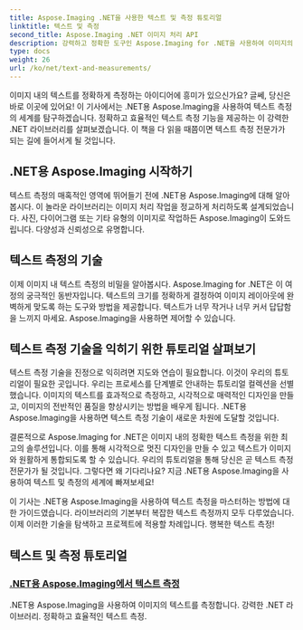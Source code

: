 ```yaml
---
title: Aspose.Imaging .NET을 사용한 텍스트 및 측정 튜토리얼
linktitle: 텍스트 및 측정
second_title: Aspose.Imaging .NET 이미지 처리 API
description: 강력하고 정확한 도구인 Aspose.Imaging for .NET을 사용하여 이미지의 텍스트를 측정하는 방법을 알아보세요. 텍스트 측정 기술을 익히려면 튜토리얼을 살펴보세요.
type: docs
weight: 26
url: /ko/net/text-and-measurements/
---
```


이미지 내의 텍스트를 정확하게 측정하는 아이디어에 흥미가 있으신가요? 글쎄, 당신은 바로 이곳에 있어요! 이 기사에서는 .NET용 Aspose.Imaging을 사용하여 텍스트 측정의 세계를 탐구하겠습니다. 정확하고 효율적인 텍스트 측정 기능을 제공하는 이 강력한 .NET 라이브러리를 살펴보겠습니다. 이 책을 다 읽을 때쯤이면 텍스트 측정 전문가가 되는 길에 들어서게 될 것입니다.

## .NET용 Aspose.Imaging 시작하기

텍스트 측정의 매혹적인 영역에 뛰어들기 전에 .NET용 Aspose.Imaging에 대해 알아봅시다. 이 놀라운 라이브러리는 이미지 처리 작업을 정교하게 처리하도록 설계되었습니다. 사진, 다이어그램 또는 기타 유형의 이미지로 작업하든 Aspose.Imaging이 도와드립니다. 다양성과 신뢰성으로 유명합니다.

## 텍스트 측정의 기술

이제 이미지 내 텍스트 측정의 비밀을 알아봅시다. Aspose.Imaging for .NET은 이 여정의 궁극적인 동반자입니다. 텍스트의 크기를 정확하게 결정하여 이미지 레이아웃에 완벽하게 맞도록 하는 도구와 방법을 제공합니다. 텍스트가 너무 작거나 너무 커서 답답함을 느끼지 마세요. Aspose.Imaging을 사용하면 제어할 수 있습니다.

## 텍스트 측정 기술을 익히기 위한 튜토리얼 살펴보기

텍스트 측정 기술을 진정으로 익히려면 지도와 연습이 필요합니다. 이것이 우리의 튜토리얼이 필요한 곳입니다. 우리는 프로세스를 단계별로 안내하는 튜토리얼 컬렉션을 선별했습니다. 이미지의 텍스트를 효과적으로 측정하고, 시각적으로 매력적인 디자인을 만들고, 이미지의 전반적인 품질을 향상시키는 방법을 배우게 됩니다. .NET용 Aspose.Imaging을 사용하면 텍스트 측정 기술이 새로운 차원에 도달할 것입니다.

결론적으로 Aspose.Imaging for .NET은 이미지 내의 정확한 텍스트 측정을 위한 최고의 솔루션입니다. 이를 통해 시각적으로 멋진 디자인을 만들 수 있고 텍스트가 이미지와 원활하게 통합되도록 할 수 있습니다. 우리의 튜토리얼을 통해 당신은 곧 텍스트 측정 전문가가 될 것입니다. 그렇다면 왜 기다리나요? 지금 .NET용 Aspose.Imaging을 사용하여 텍스트 및 측정의 세계에 빠져보세요!

이 기사는 .NET용 Aspose.Imaging을 사용하여 텍스트 측정을 마스터하는 방법에 대한 가이드였습니다. 라이브러리의 기본부터 복잡한 텍스트 측정까지 모두 다루었습니다. 이제 이러한 기술을 탐색하고 프로젝트에 적용할 차례입니다. 행복한 텍스트 측정!
## 텍스트 및 측정 튜토리얼
### [.NET용 Aspose.Imaging에서 텍스트 측정](./measure-text/)
.NET용 Aspose.Imaging을 사용하여 이미지의 텍스트를 측정합니다. 강력한 .NET 라이브러리. 정확하고 효율적인 텍스트 측정.